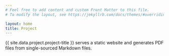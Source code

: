 ```yaml
---
# Feel free to add content and custom Front Matter to this file.
# To modify the layout, see https://jekyllrb.com/docs/themes/#overriding-theme-defaults

layout: home
title: Project
---
```


{{ site.data.project.project-title }} serves a static website and generates PDF files from single-sourced Markdown files. 
 
